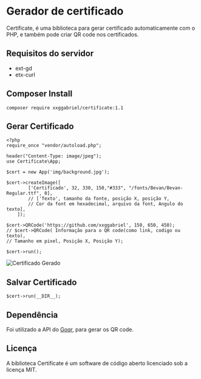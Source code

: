 # Gerador de certificado

Certificate, é uma biblioteca para gerar certificado automaticamente com o PHP, e também pode criar QR code nos certificados.

## Requisitos do servidor
* ext-gd
* etx-curl

## Composer Install

```
composer require xxggabriel/certificate:1.1
```

## Gerar Certificado
```
<?php 
require_once "vendor/autoload.php";

header("Content-Type: image/jpeg");
use Certificate\App;

$cert = new App('img/background.jpg');

$cert->createImage([
        ['Certificado', 32, 330, 150,"#333", "/fonts/Bevan/Bevan-Regular.ttf", 0],
        // ['Texto', tamanho da fonte, posição X, posição Y, 
        // Cor da font em hexadecimal, arquivo da font, Angulo do texto],
    ]);
    
$cert->QRCode('https://github.com/xxggabriel', 150, 650, 450);
// $cert->QRCode( Informação para o QR code(como link, codigo ou texto), 
// Tamanho em pixel, Posição X, Posição Y);

$cert->run();
```
![Certificado Gerado](https://user-images.githubusercontent.com/38543235/63228576-5af46a00-c1cb-11e9-953e-41863456df80.jpeg)

## Salvar Certificado
```
$cert->run(__DIR__);
```
## Dependência
Foi utilizado a API do [Goqr](http://goqr.me/api/), para gerar os QR code.


## Licença
A biblioteca Certificate é um software de código aberto licenciado sob a licença MIT.
